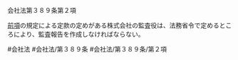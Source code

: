 会社法第３８９条第２項

[前項](会社法＿＿＿＿第３８９条第１項)の規定による定款の定めがある株式会社の監査役は、法務省令で定めるところにより、監査報告を作成しなければならない。

#会社法
#会社法/第３８９条
#会社法/第３８９条/第２項
